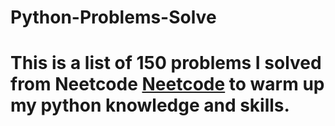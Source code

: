 # Python-Problems-Solve
# This is a list of 150 problems I solved from Neetcode [Neetcode](https://neetcode.io/) to warm up my python knowledge and skills. 
